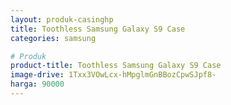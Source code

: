```yaml
---
layout: produk-casinghp
title: Toothless Samsung Galaxy S9 Case
categories: samsung

# Produk
product-title: Toothless Samsung Galaxy S9 Case
image-drive: 1Txx3VOwLcx-hMpglmGnBBozCpwSJpf8-
harga: 90000
---
```

